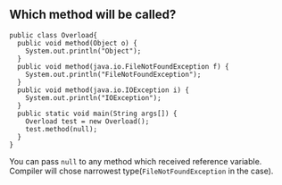 ## Which method will be called?

    public class Overload{
      public void method(Object o) {
        System.out.println("Object");
      }
      public void method(java.io.FileNotFoundException f) {
        System.out.println("FileNotFoundException");
      }
      public void method(java.io.IOException i) {
        System.out.println("IOException");
      }
      public static void main(String args[]) {
        Overload test = new Overload();
        test.method(null);
      }
    }

You can pass `null` to any method which received reference variable. Compiler will chose narrowest type(`FileNotFoundException` in the case).